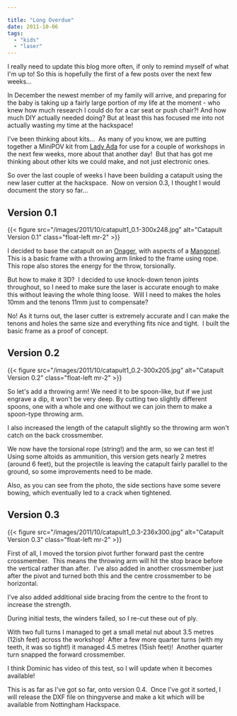 ```yaml
---

title: "Long Overdue"
date: 2011-10-06
tags: 
  - "kids"
  - "laser"
---
```

I really need to update this blog more often, if only to remind myself of what I'm up to!<!--more--> So this is hopefully the first of a few posts over the next few weeks...

In December the newest member of my family will arrive, and preparing for the baby is taking up a fairly large portion of my life at the moment - who knew how much research I could do for a car seat or push chair?! And how much DIY actually needed doing? But at least this has focused me into not actually wasting my time at the hackspace!

I've been thinking about kits...  As many of you know, we are putting together a MiniPOV kit from [Lady Ada](http://www.ladyada.net/make/minipov3/) for use for a couple of workshops in the next few weeks, more about that another day!  But that has got me thinking about other kits we could make, and not just electronic ones.

So over the last couple of weeks I have been building a catapult using the new laser cutter at the hackspace.  Now on version 0.3, I thought I would document the story so far...

## Version 0.1

{{< figure src="/images/2011/10/catapult1_0.1-300x248.jpg" alt="Catapult Version 0.1" class="float-left mr-2" >}}

I decided to base the catapult on an [Onager](http://en.wikipedia.org/wiki/Onager_%28siege_weapon%29), with aspects of a [Mangonel](http://en.wikipedia.org/wiki/Mangonel). This is a basic frame with a throwing arm linked to the frame using rope.  This rope also stores the energy for the throw, torsionally.

But how to make it 3D?  I decided to use knock-down tenon joints throughout, so I need to make sure the laser is accurate enough to make this without leaving the whole thing loose.  Will I need to makes the holes 10mm and the tenons 11mm just to compensate?

No! As it turns out, the laser cutter is extremely accurate and I can make the tenons and holes the same size and everything fits nice and tight.  I built the basic frame as a proof of concept.

## Version 0.2

{{< figure src="/images/2011/10/catapult1_0.2-300x205.jpg" alt="Catapult Version 0.2" class="float-left mr-2" >}}

So let's add a throwing arm! We need it to be spoon-like, but if we just engrave a dip, it won't be very deep. By cutting two slightly different spoons, one with a whole and one without we can join them to make a spoon-type throwing arm.

I also increased the length of the catapult slightly so the throwing arm won't catch on the back crossmember.

We now have the torsional rope (string!) and the arm, so we can test it!  Using some altoids as ammunition, this version gets nearly 2 metres (around 6 feet), but the projectile is leaving the catapult fairly parallel to the ground, so some improvements need to be made.

Also, as you can see from the photo, the side sections have some severe bowing, which eventually led to a crack when tightened.

## Version 0.3

{{< figure src="/images/2011/10/catapult1_0.3-236x300.jpg" alt="Catapult Version 0.3" class="float-left mr-2" >}}

First of all, I moved the torsion pivot further forward past the centre crossmember.  This means the throwing arm will hit the stop brace before the vertical rather than after.  I've also added in another crossmember just after the pivot and turned both this and the centre crossmember to be horizontal.

I've also added additional side bracing from the centre to the front to increase the strength.

During initial tests, the winders failed, so I re-cut these out of ply.

With two full turns I managed to get a small metal nut about 3.5 metres (12ish feet) across the workshop!  After a few more quarter turns (with my teeth, it was so tight!) it managed 4.5 metres (15ish feet)!  Another quarter turn snapped the forward crossmember.

I think Dominic has video of this test, so I will update when it becomes available!

This is as far as I've got so far, onto version 0.4.  Once I've got it sorted, I will release the DXF file on thingyverse and make a kit which will be available from Nottingham Hackspace.
